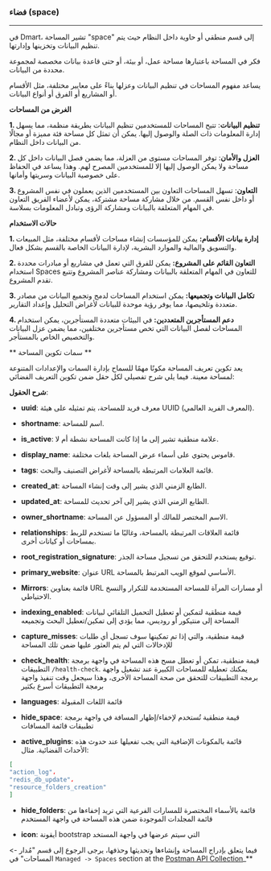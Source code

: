 
### **فضاء (space)**

---

في Dmart، تشير المساحة "space" إلى قسم منطقي أو حاوية داخل النظام حيث يتم تنظيم البيانات وتخزينها وإدارتها.

فكر في المساحة باعتبارها مساحة عمل، أو بيئة، أو حتى قاعدة بيانات مخصصة لمجموعة محددة من البيانات.

يساعد مفهوم المساحات في تنظيم البيانات وعزلها بناءً على معايير مختلفة، مثل الأقسام أو المشاريع أو الفرق أو أنواع البيانات.

**الغرض من المساحات**

**1. تنظيم البيانات**: تتيح المساحات للمستخدمين تنظيم البيانات بطريقة منظمة، مما يسهل إدارة المعلومات ذات الصلة والوصول إليها. يمكن أن تمثل كل مساحة فئة مميزة أو مجالًا من البيانات داخل النظام.

**2. العزل والأمان**: توفر المساحات مستوى من العزلة، مما يضمن فصل البيانات داخل كل مساحة ولا يمكن الوصول إليها إلا للمستخدمين المصرح لهم. وهذا يساعد في الحفاظ على خصوصية البيانات وسريتها وأمانها.

**3. التعاون**: تسهل المساحات التعاون بين المستخدمين الذين يعملون في نفس المشروع أو داخل نفس القسم. من خلال مشاركة مساحة مشتركة، يمكن لأعضاء الفريق التعاون في المهام المتعلقة بالبيانات ومشاركة الرؤى وتبادل المعلومات بسلاسة.

**حالات الاستخدام**

**1. إدارة بيانات الأقسام:** يمكن للمؤسسات إنشاء مساحات لأقسام مختلفة، مثل المبيعات والتسويق والمالية والموارد البشرية، لإدارة البيانات الخاصة بالقسم بشكل فعال.

**2. التعاون القائم على المشروع:** يمكن للفرق التي تعمل في مشاريع أو مبادرات محددة استخدام Spaces للتعاون في المهام المتعلقة بالبيانات ومشاركة عناصر المشروع وتتبع تقدم المشروع.

**3. تكامل البيانات وتجميعها:** يمكن استخدام المساحات لدمج وتجميع البيانات من مصادر متعددة وتلخيصها، مما يوفر رؤية موحدة للبيانات لأغراض التحليل وإعداد التقارير.

**4. دعم المستأجرين المتعددين:** في البيئات متعددة المستأجرين، يمكن استخدام المساحات لفصل البيانات التي تخص مستأجرين مختلفين، مما يضمن عزل البيانات والتخصيص الخاص بالمستأجر.

** سمات تكوين المساحة **

يعد تكوين تعريف المساحة مكونًا مهمًا للسماح بإدارة السمات والإعدادات المتنوعة لمساحة معينة. فيما يلي شرح تفصيلي لكل حقل ضمن تكوين التعريف الفضائي:

**شرح الحقول**:

- **uuid**: معرف فريد للمساحة، يتم تمثيله على هيئة UUID (المعرف الفريد العالمي).

- **shortname**: اسم للمساحة.

- **is_active**: علامة منطقية تشير إلى ما إذا كانت المساحة نشطة أم لا.

- **display_name**: قاموس يحتوي على أسماء عرض المساحة بلغات مختلفة.

- **tags**: قائمة العلامات المرتبطة بالمساحة لأغراض التصنيف والبحث.

- **created_at**: الطابع الزمني الذي يشير إلى وقت إنشاء المساحة.

- **updated_at**: الطابع الزمني الذي يشير إلى آخر تحديث للمساحة.

- **owner_shortname**: الاسم المختصر للمالك أو المسؤول عن المساحة.

- **relationships**: قائمة العلاقات المرتبطة بالمساحة، وغالبًا ما تستخدم للربط بمساحات أو كيانات أخرى.

- **root_registration_signature**: توقيع يستخدم للتحقق من تسجيل مساحة الجذر.

- **primary_website**: عنوان URL الأساسي لموقع الويب المرتبط بالمساحة.

- **Mirrors**: قائمة بعناوين URL أو مسارات المرآة للمساحة المستخدمة للتكرار والنسخ الاحتياطي.

- **indexing_enabled**: قيمة منطقية لتمكين أو تعطيل التحميل التلقائي لبيانات المساحة إلى منتيكور أو روديس، مما يؤدي إلى تمكين/تعطيل البحث وتجميعه

- **capture_misses**: قيمة منطقية، والتي إذا تم تمكينها سوف تسجل أي طلبات للإدخالات التي لم يتم العثور عليها ضمن تلك المساحة

- **check_health**: قيمة منطقية، تمكن أو تعطل مسح هذه المساحة في واجهة برمجة التطبيقات `/health-check`. يمكنك تعطيله للمساحات الكبيرة عند تشغيل واجهة برمجة التطبيقات للتحقق من صحة المساحة الأخرى، وهذا سيجعل وقت تنفيذ واجهة برمجة التطبيقات أسرع بكثير

- **languages**: قائمة اللغات المقبولة

- **hide_space**: قيمة منطقية تُستخدم لإخفاء/إظهار المسافة في واجهة برمجة تطبيقات قائمة المسافات

- **active_plugins**: قائمة بالمكونات الإضافية التي يجب تفعيلها عند حدوث هذه الأحداث الفضائية. مثال:

```json
[
"action_log"،
"redis_db_update"،
"resource_folders_creation"
]
```

- **hide_folders**: قائمة بالأسماء المختصرة للمسارات الفرعية التي تريد إخفاءها من قائمة المجلدات الموجودة ضمن هذه المساحة في واجهة المستخدم

- **icon**: أيقونة bootstrap التي سيتم عرضها في واجهة المستخد

 فيما يتعلق بإدراج المساحة وإنشاءها وتحديثها وحذفها، يرجى الرجوع إلى قسم "مُدار -> المساحات" في  `Managed -> Spaces` section at the [Postman API Collection](https://www.postman.com/galactic-desert-723527/workspace/dmart/collection/5491055-c2a1ccd1-6554-4890-b6c8-59b522983e2f)_**
